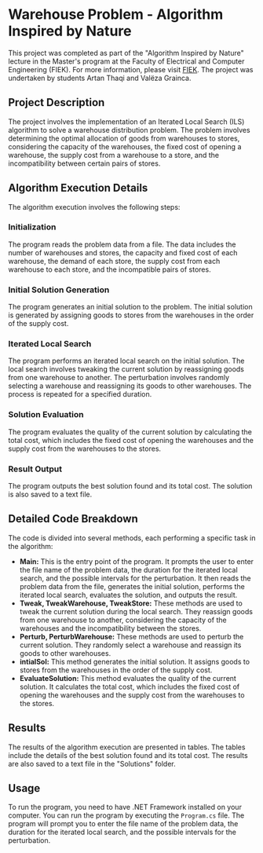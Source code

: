 # Warehouse Problem - Algorithm Inspired by Nature

This project was completed as part of the "Algorithm Inspired by Nature" lecture in the Master's program at the Faculty of Electrical and Computer Engineering (FIEK). For more information, please visit [FIEK](https://fiek.uni-pr.edu/). The project was undertaken by students Artan Thaqi and Valëza Grainca.

## Project Description

The project involves the implementation of an Iterated Local Search (ILS) algorithm to solve a warehouse distribution problem. The problem involves determining the optimal allocation of goods from warehouses to stores, considering the capacity of the warehouses, the fixed cost of opening a warehouse, the supply cost from a warehouse to a store, and the incompatibility between certain pairs of stores.

## Algorithm Execution Details

The algorithm execution involves the following steps:

### Initialization
The program reads the problem data from a file. The data includes the number of warehouses and stores, the capacity and fixed cost of each warehouse, the demand of each store, the supply cost from each warehouse to each store, and the incompatible pairs of stores.

### Initial Solution Generation
The program generates an initial solution to the problem. The initial solution is generated by assigning goods to stores from the warehouses in the order of the supply cost.

### Iterated Local Search
The program performs an iterated local search on the initial solution. The local search involves tweaking the current solution by reassigning goods from one warehouse to another. The perturbation involves randomly selecting a warehouse and reassigning its goods to other warehouses. The process is repeated for a specified duration.

### Solution Evaluation
The program evaluates the quality of the current solution by calculating the total cost, which includes the fixed cost of opening the warehouses and the supply cost from the warehouses to the stores.

### Result Output
The program outputs the best solution found and its total cost. The solution is also saved to a text file.

## Detailed Code Breakdown

The code is divided into several methods, each performing a specific task in the algorithm:

- **Main:** This is the entry point of the program. It prompts the user to enter the file name of the problem data, the duration for the iterated local search, and the possible intervals for the perturbation. It then reads the problem data from the file, generates the initial solution, performs the iterated local search, evaluates the solution, and outputs the result.
- **Tweak, TweakWarehouse, TweakStore:** These methods are used to tweak the current solution during the local search. They reassign goods from one warehouse to another, considering the capacity of the warehouses and the incompatibility between the stores.
- **Perturb, PerturbWarehouse:** These methods are used to perturb the current solution. They randomly select a warehouse and reassign its goods to other warehouses.
- **intialSol:** This method generates the initial solution. It assigns goods to stores from the warehouses in the order of the supply cost.
- **EvaluateSolution:** This method evaluates the quality of the current solution. It calculates the total cost, which includes the fixed cost of opening the warehouses and the supply cost from the warehouses to the stores.

## Results

The results of the algorithm execution are presented in tables. The tables include the details of the best solution found and its total cost. The results are also saved to a text file in the "Solutions" folder.

## Usage

To run the program, you need to have .NET Framework installed on your computer. You can run the program by executing the `Program.cs` file. The program will prompt you to enter the file name of the problem data, the duration for the iterated local search, and the possible intervals for the perturbation.
